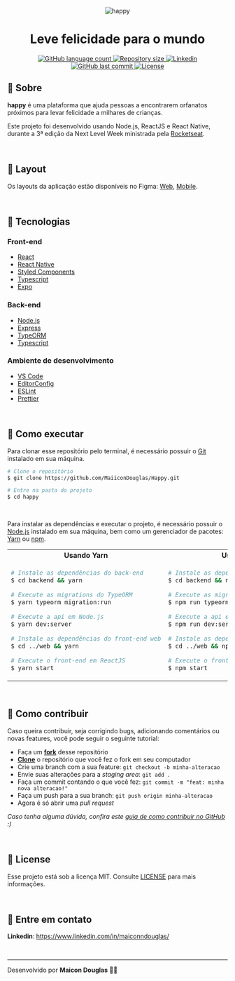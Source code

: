 <p align="center">
  <img alt="happy" title="happy" src=".images/banner.png" />
</p>

<h1 align="center">
  Leve felicidade para o mundo
</h1>

<p align="center">
  <a href="https://github.com/MaiiconDouglas/Happy">
    <img
      alt="GitHub language count"
      src="https://img.shields.io/github/languages/count/MaiiconDouglas/happy?color=29B6D1"
    />
  </a>

  <a href="https://github.com/MaiiconDouglas/Happy">
    <img
      alt="Repository size"
      src="https://img.shields.io/github/repo-size/MaiiconDouglas/happy?color=29B6D1"
    />
  </a>

  <a href="https://www.linkedin.com/in/maiconndouglas/">
    <img
      alt="Linkedin"
      src="https://img.shields.io/badge/Linkedin-MaiiconDouglas-29B6D1?style=flat-square&logo=Linkedin&logoColor=white"
    />
  </a>

  <a href="https://github.com/MaiiconDouglas/Happy/commits/master">
    <img
      alt="GitHub last commit"
      src="https://img.shields.io/github/last-commit/bonizario/happy?color=29B6D1"
    />
  </a>

  <a href="https://github.com/MaiiconDouglas/Happyblob/master/LICENSE">
    <img
      alt="License"
      src="https://img.shields.io/github/license/MaiiconDouglas/happy?color=FFD666"
    />
  </a>
</p>

## 🎉 Sobre

**happy** é uma plataforma que ajuda pessoas a encontrarem orfanatos próximos para levar felicidade a milhares de crianças.

Este projeto foi desenvolvido usando Node.js, ReactJS e React Native, durante a 3ª edição da Next Level Week ministrada pela [Rocketseat](https://rocketseat.com.br/).

<br />

## 🎨 Layout

Os layouts da aplicação estão disponíveis no Figma: [Web](http://figma.com/file/X5vjP69Y0H9C8aa5QqorzH/Happy-Web), [Mobile](https://www.figma.com/file/5lunlSxDHchxU312BJntQL/Happy-Mobile).

<br />

## 🔌 Tecnologias

### Front-end
- [React](https://reactjs.org/)
- [React Native](https://reactnative.dev/)
- [Styled Components](https://styled-components.com/)
- [Typescript](https://www.typescriptlang.org/)
- [Expo](https://expo.io/)

### Back-end
- [Node.js](https://nodejs.org/pt-br/)
- [Express](https://github.com/expressjs/express)
- [TypeORM](https://typeorm.io/)
- [Typescript](https://www.typescriptlang.org/)

### Ambiente de desenvolvimento
- [VS Code](https://code.visualstudio.com/)
- [EditorConfig](https://marketplace.visualstudio.com/items?itemName=EditorConfig.EditorConfig)
- [ESLint](https://marketplace.visualstudio.com/items?itemName=dbaeumer.vscode-eslint)
- [Prettier](https://prettier.io/)

<br />

## 🤔 Como executar

Para clonar esse repositório pelo terminal, é necessário possuir o [Git](https://git-scm.com/) instalado em sua máquina.

```bash
# Clone o repositório
$ git clone https://github.com/MaiiconDouglas/Happy.git

# Entre na pasta do projeto
$ cd happy
```

<br />

Para instalar as dependências e executar o projeto, é necessário possuir o [Node.js](https://nodejs.org/pt-br/) instalado em sua máquina, bem como um gerenciador de pacotes: [Yarn](https://yarnpkg.com/) ou [npm](https://www.npmjs.com/).

<table style="width:100%;">
<tr>
<td align="center"> <strong>Usando Yarn</strong> </td> <td align="center"> <strong>Usando npm</strong> </td>
</tr>
<tr>
<td>


```bash
# Instale as dependências do back-end
$ cd backend && yarn

# Execute as migrations do TypeORM
$ yarn typeorm migration:run

# Execute a api em Node.js
$ yarn dev:server

# Instale as dependências do front-end web
$ cd ../web && yarn

# Execute o front-end em ReactJS
$ yarn start
```


</td>
<td>


```bash
# Instale as dependências do back-end
$ cd backend && npm install

# Execute as migrations do TypeORM
$ npm run typeorm migration:run

# Execute a api em Node.js
$ npm run dev:server

# Instale as dependências do front-end web
$ cd ../web && npm install

# Execute o front-end em ReactJS
$ npm start
```


</td>
</table>

<br />

## 💭 Como contribuir

Caso queira contribuir, seja corrigindo bugs, adicionando comentários ou novas features, você pode seguir o seguinte tutorial:

- Faça um **[fork](https://help.github.com/pt/github/getting-started-with-github/fork-a-repo)** desse repositório
- **[Clone](https://help.github.com/pt/github/creating-cloning-and-archiving-repositories/cloning-a-repository)** o repositório que você fez o fork em seu computador
- Crie uma branch com a sua feature: `git checkout -b minha-alteracao`
- Envie suas alterações para a _staging area_: `git add .`
- Faça um commit contando o que você fez: `git commit -m "feat: minha nova alteracao!"`
- Faça um push para a sua branch: `git push origin minha-alteracao`
- Agora é só abrir uma _pull request_

_Caso tenha alguma dúvida, confira este [guia de como contribuir no GitHub](https://github.com/firstcontributions/first-contributions/blob/master/translations/README.pt_br.md) :)_

<br />

## 📝 License

Esse projeto está sob a licença MIT. Consulte [LICENSE](https://github.com/MaiiconDouglas/Happy/blob/master/LICENSE) para mais informações.

<br />

## 📮 Entre em contato

**Linkedin**: https://www.linkedin.com/in/maiconndouglas/

<br />

---

Desenvolvido por **Maicon Douglas** 👋🏻 
